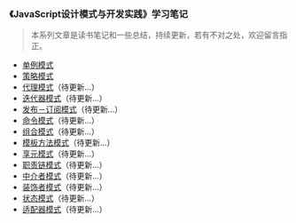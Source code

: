 ### 《JavaScript设计模式与开发实践》学习笔记

> 本系列文章是读书笔记和一些总结，持续更新，若有不对之处，欢迎留言指正。

- [单例模式](https://github.com/dev-meifan/Javascript-Design-pattern/issues/1)
- [策略模式](https://github.com/dev-meifan/Javascript-Design-pattern/issues/2)
- [代理模式](https://github.com/dev-meifan/Javascript-Design-pattern/issues/3)（待更新...）
- [迭代器模式](https://github.com/dev-meifan/Javascript-Design-pattern/issues/4)（待更新...）
- [发布－订阅模式](https://github.com/dev-meifan/Javascript-Design-pattern/issues/5)（待更新...）
- [命令模式](https://github.com/dev-meifan/Javascript-Design-pattern/issues/6)（待更新...）
- [组合模式](https://github.com/dev-meifan/Javascript-Design-pattern/issues/7)（待更新...）
- [模板方法模式](https://github.com/dev-meifan/Javascript-Design-pattern/issues/8)（待更新...）
- [享元模式](https://github.com/dev-meifan/Javascript-Design-pattern/issues/9)（待更新...）
- [职责链模式](https://github.com/dev-meifan/Javascript-Design-pattern/issues/10)（待更新...）
- [中介者模式](https://github.com/dev-meifan/Javascript-Design-pattern/issues/11)（待更新...）
- [装饰者模式](https://github.com/dev-meifan/Javascript-Design-pattern/issues/12)（待更新...）
- [状态模式](https://github.com/dev-meifan/Javascript-Design-pattern/issues/13)（待更新...）
- [适配器模式](https://github.com/dev-meifan/Javascript-Design-pattern/issues/14)（待更新...）
